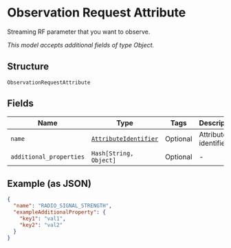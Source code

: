 
# Observation Request Attribute

Streaming RF parameter that you want to observe.

*This model accepts additional fields of type Object.*

## Structure

`ObservationRequestAttribute`

## Fields

| Name | Type | Tags | Description |
|  --- | --- | --- | --- |
| `name` | [`AttributeIdentifier`](../../doc/models/attribute-identifier.md) | Optional | Attribute identifier. |
| `additional_properties` | `Hash[String, Object]` | Optional | - |

## Example (as JSON)

```json
{
  "name": "RADIO_SIGNAL_STRENGTH",
  "exampleAdditionalProperty": {
    "key1": "val1",
    "key2": "val2"
  }
}
```

